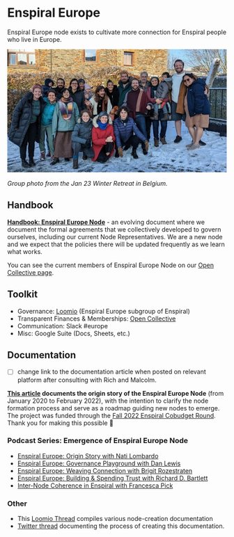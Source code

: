 # Enspiral Europe

Enspiral Europe node exists to cultivate more connection for Enspiral people who live in Europe.

![Group photo from Winter Retreat](/.gitbook/assets/enspiral-europe-2023-winter-retreat.jpg)

*Group photo from the Jan 23 Winter Retreat in Belgium.*

## Handbook

**[Handbook: Enspiral Europe Node](https://docs.google.com/document/d/1OJfuUqFkm4ALaId50GIWSt9OCqedt1vtYqdojvoWRfw/edit#)** - an evolving document where we document the formal agreements that we collectively developed to govern ourselves, including our current Node Representatives. We are a new node and we expect that the policies there will be updated frequently as we learn what works.

You can see the current members of Enspiral Europe Node on our [Open Collective page](https://opencollective.com/enspiral-europe).

## Toolkit
- Governance: [Loomio](https://www.loomio.org/enspiral-europe/) (Enspiral Europe subgroup of Enspiral)
- Transparent Finances & Memberships: [Open Collective](https://opencollective.com/enspiral-europe)
- Communication: Slack #europe
- Misc: Google Suite (Docs, Sheets, etc.)

## Documentation

- [ ] change link to the documentation article when posted on relevant platform after consulting with Rich and Malcolm.

**[This article](https://docs.google.com/document/d/1LTT3ea844rOrXxZ8x9LOx9a0fVrQ2cu0WOszO-OhSZQ/edit#) documents the origin story of the Enspiral Europe Node** (from January 2020 to February 2022), with the intention to clarify the node formation process and serve as a roadmap guiding new nodes to emerge. The project was funded through the [Fall 2022 Enspiral Cobudget Round](https://cobudget.com/enspiral/funding-round-2022/cl836r2ua004109mhgyuw8z59). Thank you for making this possible 💚

### Podcast Series: Emergence of Enspiral Europe Node

-   [Enspiral Europe: Origin Story with Nati Lombardo](https://youtu.be/wd1VHFCl03w)   
-   [Enspiral Europe: Governance Playground with Dan Lewis](https://youtu.be/_nSH7qoNYw0)
-   [Enspiral Europe: Weaving Connection with Brigit Rozestraten](https://youtu.be/Jy0OE0kR978)
-   [Enspiral Europe: Building & Spending Trust with Richard D. Bartlett](https://youtu.be/PGuEZ-PDsdg)
-   [Inter-Node Coherence in Enspiral with Francesca Pick](https://youtu.be/TS24QCP6tmM)

### Other

- This [Loomio Thread](https://www.loomio.com/d/gvzftJID/node-creation-enspiral-europe/1) compiles various node-creation documentation
- [Twitter thread](https://twitter.com/michalkorzonek/status/1599750154596540417?s=20) documenting the process of creating this documentation.
